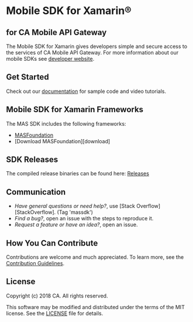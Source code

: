 # Mobile SDK for Xamarin®
## for CA Mobile API Gateway

The Mobile SDK for Xamarin gives developers simple and secure access to the services of CA Mobile API Gateway. For more information about our mobile SDKs see [developer website][mas.ca.com].

## Get Started
Check out our [documentation](https://www.ca.com/us/developers/mas/docs.html) for sample code and video tutorials.

## Mobile SDK for Xamarin Frameworks

The MAS SDK includes the following frameworks:

- [MASFoundation][MASFoundation]
- [Download MASFoundation][download] 

## SDK Releases

The compiled release binaries can be found here: [Releases][Releases]

## Communication

- *Have general questions or need help?*, use [Stack Overflow][StackOverflow]. (Tag 'massdk')
- *Find a bug?*, open an issue with the steps to reproduce it.
- *Request a feature or have an idea?*, open an issue.

## How You Can Contribute

Contributions are welcome and much appreciated. To learn more, see the [Contribution Guidelines][contributing].

## License

Copyright (c) 2018 CA. All rights reserved.

This software may be modified and distributed under the terms
of the MIT license. See the [LICENSE][license-link] file for details.


 [mas.ca.com]: http://mas.ca.com/
 [get-started]: http://mas.ca.com/get-started
 [docs]: http://mas.ca.com/docs/
 [blog]: http://mas.ca.com/blog/

 [MASFoundation]: https://github.com/CAAPIM/Xamarin-MAS-Foundation
 [Releases]: https://github.com/CAAPIM/Releases
 [contributing]: /CONTRIBUTING.md
 [license-link]: /LICENSE
